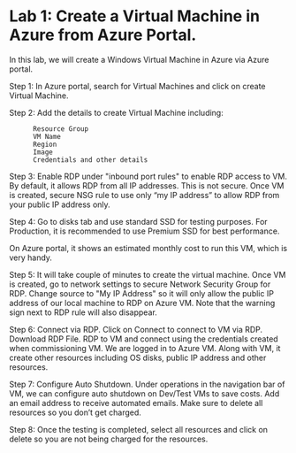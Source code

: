 # Lab 1: Create a Virtual Machine in Azure from Azure Portal.

In this lab, we will create a Windows Virtual Machine in Azure via Azure portal.

Step 1: In Azure portal, search for Virtual Machines and click on create Virtual Machine.

Step 2: Add the details to create Virtual Machine including:

          Resource Group
          VM Name
          Region
          Image
          Credentials and other details
 
Step 3: Enable RDP under "inbound port rules" to enable RDP access to VM. By default, it allows RDP from all IP addresses. This is not secure. Once VM is created, secure NSG rule to use only “my IP address” to allow RDP from your public IP address only.

Step 4: Go to disks tab and use standard SSD for testing purposes. For Production, it is recommended to use Premium SSD for best performance.
 
On Azure portal, it shows an estimated monthly cost to run this VM, which is very handy.
 
Step 5: It will take couple of minutes to create the virtual machine. Once VM is created, go to network settings to secure Network Security Group for RDP.
Change source to "My IP Address" so it will only allow the public IP address of our local machine to RDP on Azure VM. Note that the warning sign next to RDP rule will also disappear.
 
Step 6: Connect via RDP. Click on Connect to connect to VM via RDP. Download RDP File. RDP to VM and connect using the credentials created when commissioning VM. 
We are logged in to Azure VM. Along with VM, it create other resources including OS disks, public IP address and other resources.
 
Step 7: Configure Auto Shutdown. Under operations in the navigation bar of VM, we can configure auto shutdown on Dev/Test VMs to save costs. Add an email address to receive automated emails.
Make sure to delete all resources so you don’t get charged.

Step 8: Once the testing is completed, select all resources and click on delete so you are not being charged for the resources.
